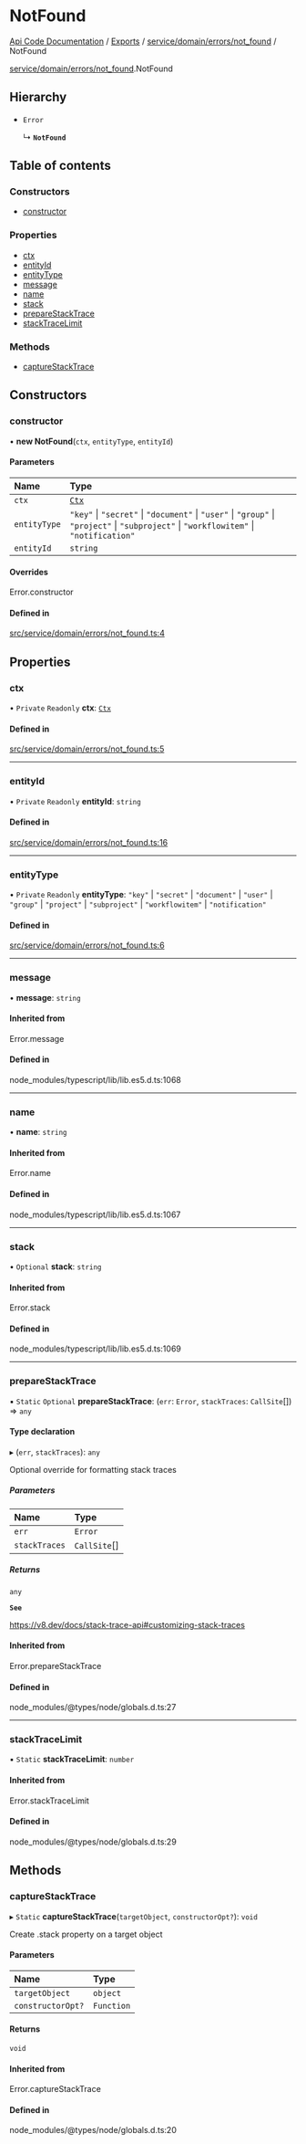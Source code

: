 # NotFound
 
[Api Code Documentation](../README.md) / [Exports](../modules.md) / [service/domain/errors/not\_found](../modules/service_domain_errors_not_found.md) / NotFound

[service/domain/errors/not\_found](../modules/service_domain_errors_not_found.md).NotFound

## Hierarchy

- `Error`

  ↳ **`NotFound`**

## Table of contents

### Constructors

- [constructor](service_domain_errors_not_found.NotFound.md#constructor)

### Properties

- [ctx](service_domain_errors_not_found.NotFound.md#ctx)
- [entityId](service_domain_errors_not_found.NotFound.md#entityid)
- [entityType](service_domain_errors_not_found.NotFound.md#entitytype)
- [message](service_domain_errors_not_found.NotFound.md#message)
- [name](service_domain_errors_not_found.NotFound.md#name)
- [stack](service_domain_errors_not_found.NotFound.md#stack)
- [prepareStackTrace](service_domain_errors_not_found.NotFound.md#preparestacktrace)
- [stackTraceLimit](service_domain_errors_not_found.NotFound.md#stacktracelimit)

### Methods

- [captureStackTrace](service_domain_errors_not_found.NotFound.md#capturestacktrace)

## Constructors

### constructor

• **new NotFound**(`ctx`, `entityType`, `entityId`)

#### Parameters

| Name | Type |
| :------ | :------ |
| `ctx` | [`Ctx`](../interfaces/lib_ctx.Ctx.md) |
| `entityType` | ``"key"`` \| ``"secret"`` \| ``"document"`` \| ``"user"`` \| ``"group"`` \| ``"project"`` \| ``"subproject"`` \| ``"workflowitem"`` \| ``"notification"`` |
| `entityId` | `string` |

#### Overrides

Error.constructor

#### Defined in

[src/service/domain/errors/not_found.ts:4](https://github.com/openkfw/TruBudget/blob/1602d8b/api/src/service/domain/errors/not_found.ts#L4)

## Properties

### ctx

• `Private` `Readonly` **ctx**: [`Ctx`](../interfaces/lib_ctx.Ctx.md)

#### Defined in

[src/service/domain/errors/not_found.ts:5](https://github.com/openkfw/TruBudget/blob/1602d8b/api/src/service/domain/errors/not_found.ts#L5)

___

### entityId

• `Private` `Readonly` **entityId**: `string`

#### Defined in

[src/service/domain/errors/not_found.ts:16](https://github.com/openkfw/TruBudget/blob/1602d8b/api/src/service/domain/errors/not_found.ts#L16)

___

### entityType

• `Private` `Readonly` **entityType**: ``"key"`` \| ``"secret"`` \| ``"document"`` \| ``"user"`` \| ``"group"`` \| ``"project"`` \| ``"subproject"`` \| ``"workflowitem"`` \| ``"notification"``

#### Defined in

[src/service/domain/errors/not_found.ts:6](https://github.com/openkfw/TruBudget/blob/1602d8b/api/src/service/domain/errors/not_found.ts#L6)

___

### message

• **message**: `string`

#### Inherited from

Error.message

#### Defined in

node_modules/typescript/lib/lib.es5.d.ts:1068

___

### name

• **name**: `string`

#### Inherited from

Error.name

#### Defined in

node_modules/typescript/lib/lib.es5.d.ts:1067

___

### stack

• `Optional` **stack**: `string`

#### Inherited from

Error.stack

#### Defined in

node_modules/typescript/lib/lib.es5.d.ts:1069

___

### prepareStackTrace

▪ `Static` `Optional` **prepareStackTrace**: (`err`: `Error`, `stackTraces`: `CallSite`[]) => `any`

#### Type declaration

▸ (`err`, `stackTraces`): `any`

Optional override for formatting stack traces

##### Parameters

| Name | Type |
| :------ | :------ |
| `err` | `Error` |
| `stackTraces` | `CallSite`[] |

##### Returns

`any`

**`See`**

https://v8.dev/docs/stack-trace-api#customizing-stack-traces

#### Inherited from

Error.prepareStackTrace

#### Defined in

node_modules/@types/node/globals.d.ts:27

___

### stackTraceLimit

▪ `Static` **stackTraceLimit**: `number`

#### Inherited from

Error.stackTraceLimit

#### Defined in

node_modules/@types/node/globals.d.ts:29

## Methods

### captureStackTrace

▸ `Static` **captureStackTrace**(`targetObject`, `constructorOpt?`): `void`

Create .stack property on a target object

#### Parameters

| Name | Type |
| :------ | :------ |
| `targetObject` | `object` |
| `constructorOpt?` | `Function` |

#### Returns

`void`

#### Inherited from

Error.captureStackTrace

#### Defined in

node_modules/@types/node/globals.d.ts:20
